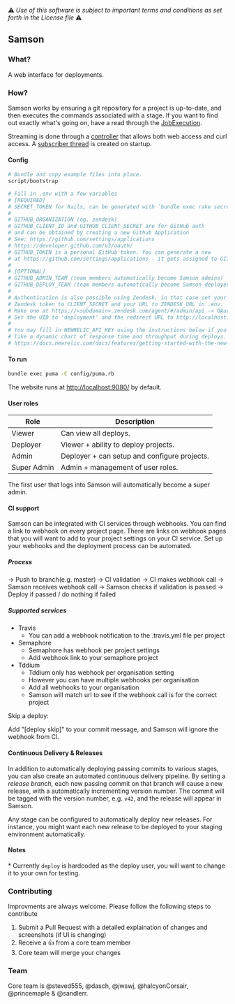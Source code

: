 :warning: *Use of this software is subject to important terms and conditions as set forth in the License file* :warning:

## Samson

### What?

A web interface for deployments.

### How?

Samson works by ensuring a git repository for a project is up-to-date, and then executes the commands associated with a stage. If you want to find out exactly what's going on, have a read through the [JobExecution](app/models/job_execution.rb).

Streaming is done through a [controller](app/controllers/streams_controller.rb) that allows both web access and curl access. A [subscriber thread](config/initializers/instrumentation.rb) is created on startup.

#### Config

```bash
# Bundle and copy example files into place.
script/bootstrap

# Fill in .env with a few variables
# [REQUIRED]
# SECRET_TOKEN for Rails, can be generated with `bundle exec rake secret`.
#
# GITHUB_ORGANIZATION (eg. zendesk)
# GITHUB_CLIENT_ID and GITHUB_CLIENT_SECRET are for GitHub auth
# and can be obtained by creating a new Github Application
# See: https://github.com/settings/applications
# https://developer.github.com/v3/oauth/
# GITHUB_TOKEN is a personal GitHub token. You can generate a new
# at https://github.com/settings/applications - it gets assigned to GITHUB_TOKEN.
#
# [OPTIONAL]
# GITHUB_ADMIN_TEAM (team members automatically become Samson admins)
# GITHUB_DEPLOY_TEAM (team members automatically become Samson deployers)
#
# Authentication is also possible using Zendesk, in that case set your
# Zendesk token to CLIENT_SECRET and your URL to ZENDESK_URL in .env.
# Make one at https://<subdomain>.zendesk.com/agent/#/admin/api -> OAuth clients.
# Set the UID to 'deployment' and the redirect URL to http://localhost:9080/auth/zendesk/callback
#
# You may fill in NEWRELIC_API_KEY using the instructions below if you would
# like a dynamic chart of response time and throughput during deploys.
# https://docs.newrelic.com/docs/features/getting-started-with-the-new-relic-rest-api#setup
```

#### To run

```bash
bundle exec puma -C config/puma.rb
```

The website runs at [http://localhost:9080/](http://localhost:9080) by default.

#### User roles

Role | Description
--- | ---
Viewer | Can view all deploys.
Deployer | Viewer + ability to deploy projects.
Admin | Deployer + can setup and configure projects.
Super Admin | Admin + management of user roles.

The first user that logs into Samson will automatically become a super admin.

#### CI support

Samson can be integrated with CI services through webhooks.
You can find a link to webhook on every project page.
There are links on webhook pages that you will want to add to your project
settings on your CI service.
Set up your webhooks and the deployment process can be automated.

##### Process

-> Push to branch(e.g. master)
-> CI validation
-> CI makes webhook call
-> Samson receives webhook call
-> Samson checks if validation is passed
-> Deploy if passed / do nothing if failed

##### Supported services

* Travis
    * You can add a webhook notification to the .travis.yml file per project
* Semaphore
    * Semaphore has webhook per project settings
    * Add webhook link to your semaphore project
* Tddium
    * Tddium only has webhook per organisation setting
    * However you can have multiple webhooks per organisation
    * Add all webhooks to your organisation
    * Samson will match url to see if the webhook call is for the correct project

Skip a deploy:

Add "[deploy skip]" to your commit message, and Samson will ignore the webhook
from CI.

#### Continuous Delivery & Releases

In addition to automatically deploying passing commits to various stages, you
can also create an automated continuous delivery pipeline. By setting a *release
branch*, each new passing commit on that branch will cause a new release, with a
automatically incrementing version number. The commit will be tagged with the
version number, e.g. `v42`, and the release will appear in Samson.

Any stage can be configured to automatically deploy new releases. For instance,
you might want each new release to be deployed to your staging environment
automatically.

#### Notes

\* Currently `deploy` is hardcoded as the deploy user, you will want
to change it to your own for testing.

[1]: https://github.com/rails/rails/issues/10989

### Contributing

Improvments are always welcome. Please follow the following steps to contribute

1. Submit a Pull Request with a detailed explaination of changes and
screenshots (if UI is changing)
1. Receive a :+1: from a core team member
1. Core team will merge your changes

### Team

Core team is @steved555, @dasch, @jwswj, @halcyonCorsair, @princemaple & @sandlerr.
